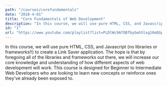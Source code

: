 ```yaml
---
path: "/courses/corefundamentals"
date: "2018-4-01"
title: "Core Fundamentals of Web Development"
description: "In this course, we will use pure HTML, CSS, and Javascript (no libraries or frameworks!!) to create a Link Saver application. This course is designed for Beginner to Intermediate Web Developers who are looking to learn new concepts or reinforce ones they've already been exposed to."
id: "1"
url: "https://www.youtube.com/playlist?list=PLDlWc9AfQBfbyGwhSlxg16mQGpGnauCwq"
---
```


In this course, we will use pure HTML, CSS, and Javascript (no libraries or frameworks!!) to create a Link Saver application. The hope is that by foregoing all of the libraries and frameworks out there, we will increase our core knowledge and understanding of how different aspects of web development will work. This course is designed for Beginner to Intermediate Web Developers who are looking to learn new concepts or reinforce ones they've already been exposed to.
